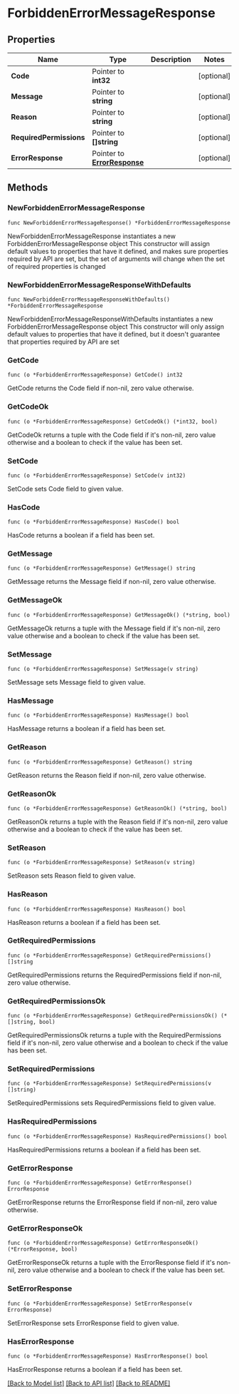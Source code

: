 # ForbiddenErrorMessageResponse

## Properties

Name | Type | Description | Notes
------------ | ------------- | ------------- | -------------
**Code** | Pointer to **int32** |  | [optional] 
**Message** | Pointer to **string** |  | [optional] 
**Reason** | Pointer to **string** |  | [optional] 
**RequiredPermissions** | Pointer to **[]string** |  | [optional] 
**ErrorResponse** | Pointer to [**ErrorResponse**](ErrorResponse.md) |  | [optional] 

## Methods

### NewForbiddenErrorMessageResponse

`func NewForbiddenErrorMessageResponse() *ForbiddenErrorMessageResponse`

NewForbiddenErrorMessageResponse instantiates a new ForbiddenErrorMessageResponse object
This constructor will assign default values to properties that have it defined,
and makes sure properties required by API are set, but the set of arguments
will change when the set of required properties is changed

### NewForbiddenErrorMessageResponseWithDefaults

`func NewForbiddenErrorMessageResponseWithDefaults() *ForbiddenErrorMessageResponse`

NewForbiddenErrorMessageResponseWithDefaults instantiates a new ForbiddenErrorMessageResponse object
This constructor will only assign default values to properties that have it defined,
but it doesn't guarantee that properties required by API are set

### GetCode

`func (o *ForbiddenErrorMessageResponse) GetCode() int32`

GetCode returns the Code field if non-nil, zero value otherwise.

### GetCodeOk

`func (o *ForbiddenErrorMessageResponse) GetCodeOk() (*int32, bool)`

GetCodeOk returns a tuple with the Code field if it's non-nil, zero value otherwise
and a boolean to check if the value has been set.

### SetCode

`func (o *ForbiddenErrorMessageResponse) SetCode(v int32)`

SetCode sets Code field to given value.

### HasCode

`func (o *ForbiddenErrorMessageResponse) HasCode() bool`

HasCode returns a boolean if a field has been set.

### GetMessage

`func (o *ForbiddenErrorMessageResponse) GetMessage() string`

GetMessage returns the Message field if non-nil, zero value otherwise.

### GetMessageOk

`func (o *ForbiddenErrorMessageResponse) GetMessageOk() (*string, bool)`

GetMessageOk returns a tuple with the Message field if it's non-nil, zero value otherwise
and a boolean to check if the value has been set.

### SetMessage

`func (o *ForbiddenErrorMessageResponse) SetMessage(v string)`

SetMessage sets Message field to given value.

### HasMessage

`func (o *ForbiddenErrorMessageResponse) HasMessage() bool`

HasMessage returns a boolean if a field has been set.

### GetReason

`func (o *ForbiddenErrorMessageResponse) GetReason() string`

GetReason returns the Reason field if non-nil, zero value otherwise.

### GetReasonOk

`func (o *ForbiddenErrorMessageResponse) GetReasonOk() (*string, bool)`

GetReasonOk returns a tuple with the Reason field if it's non-nil, zero value otherwise
and a boolean to check if the value has been set.

### SetReason

`func (o *ForbiddenErrorMessageResponse) SetReason(v string)`

SetReason sets Reason field to given value.

### HasReason

`func (o *ForbiddenErrorMessageResponse) HasReason() bool`

HasReason returns a boolean if a field has been set.

### GetRequiredPermissions

`func (o *ForbiddenErrorMessageResponse) GetRequiredPermissions() []string`

GetRequiredPermissions returns the RequiredPermissions field if non-nil, zero value otherwise.

### GetRequiredPermissionsOk

`func (o *ForbiddenErrorMessageResponse) GetRequiredPermissionsOk() (*[]string, bool)`

GetRequiredPermissionsOk returns a tuple with the RequiredPermissions field if it's non-nil, zero value otherwise
and a boolean to check if the value has been set.

### SetRequiredPermissions

`func (o *ForbiddenErrorMessageResponse) SetRequiredPermissions(v []string)`

SetRequiredPermissions sets RequiredPermissions field to given value.

### HasRequiredPermissions

`func (o *ForbiddenErrorMessageResponse) HasRequiredPermissions() bool`

HasRequiredPermissions returns a boolean if a field has been set.

### GetErrorResponse

`func (o *ForbiddenErrorMessageResponse) GetErrorResponse() ErrorResponse`

GetErrorResponse returns the ErrorResponse field if non-nil, zero value otherwise.

### GetErrorResponseOk

`func (o *ForbiddenErrorMessageResponse) GetErrorResponseOk() (*ErrorResponse, bool)`

GetErrorResponseOk returns a tuple with the ErrorResponse field if it's non-nil, zero value otherwise
and a boolean to check if the value has been set.

### SetErrorResponse

`func (o *ForbiddenErrorMessageResponse) SetErrorResponse(v ErrorResponse)`

SetErrorResponse sets ErrorResponse field to given value.

### HasErrorResponse

`func (o *ForbiddenErrorMessageResponse) HasErrorResponse() bool`

HasErrorResponse returns a boolean if a field has been set.


[[Back to Model list]](../README.md#documentation-for-models) [[Back to API list]](../README.md#documentation-for-api-endpoints) [[Back to README]](../README.md)



